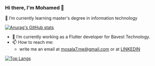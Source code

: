 ### Hi there, I'm Mohamed 👋
🌱 I’m currently learning master's degree in information technology

[![Anurag's GitHub stats](https://github-readme-stats.vercel.app/api?username=MoSala7&repo=Notepad&show_icons=true&include_all_commits=true&count_private=true)](https://mosala7.github.io/)

- 🔭 I’m currently working as a Flutter developer for Bavest Technology.
- 📫 How to reach me:
  - write me an email at mosala7.me@gmail.com or at [LINKEDIN](https://www.linkedin.com/in/msala77)

[![Top Langs](https://github-readme-stats.vercel.app/api/top-langs/?username=MoSala7&layout=compact)](https://mosala7.github.io/)
